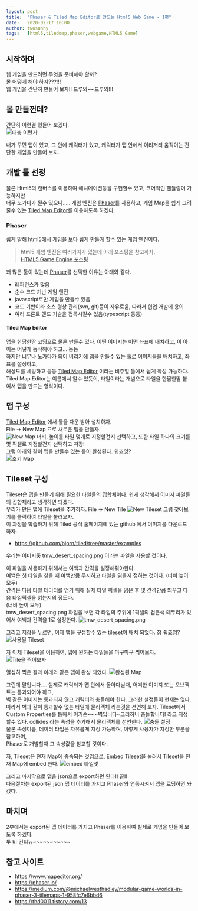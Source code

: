 ```yaml
---
layout: post
title:  "Phaser & Tiled Map Editor로 만드는 Html5 Web Game - 1편"
date:   2020-02-17 10:00
author: twosunny
tags:	[html5,tiledmap,phaser,webgame,HTML5 Game]
---
```


## 시작하며
웹 게임을 만드려면 무엇을 준비해야 할까?  
몰 어떻게 해야 하지???!!!  
웹 게임을 간단히 만들어 보자!! 드루와~~드루와!!!

## 몰 만들껀데?
간단히 이런걸 민들어 보겠다.  
![대충 이런거!](/files/posts/game.gif)

내가 꾸민 맵이 있고, 그 안에 캐릭터가 있고, 캐릭터가 맵 안에서 이리저리 움직이는 간단한 게임을 만들어 보자.  

## 개발 툴 선정 
물론 Html5의 캔버스를 이용하여 애니메이션등을 구현할수 있고, 코어적인 핸들링이 가능하지만  
너무 노가다가 될수 있으니.....
게임 엔진은 [Phaser](https://phaser.io/)를 사용하고, 게임 Map을 쉽게 그려줄수 있는 [Tiled Map Editor](https://www.mapeditor.org/)를
이용하도록 하겠다.

### Phaser
쉽게 말해 html5에서 게임을 보다 쉽게 만들게 할수 있는 게임 엔진이다.
> html5 게임 엔진은 여러가지가 있는데 아래 포스팅을 참고하자.  
> [HTML5 Game Engine 포스팅](https://bravenamme.github.io/2019/12/26/html5-game/)

꽤 많은 툴이 있는데 [Phaser](https://phaser.io/)를 선택한 이유는 아래와 같다.
- 레퍼런스가 많음
- 순수 코드 기반 게임 엔진
- javascript로만 게임을 만들수 있음
- 코드 기반이라 소스 형상 관리(svn, git)등이 자유로움, 따라서 협업 개발에 용이
- 여러 프론트 앤드 기술을 접목시킬수 있음(typescript 등등) 

#### Tiled Map Editor
맵을 한땀한땀 코딩으로 물론 만들수 있다. 어떤 이미지는 어떤 좌표에 배치하고, 이 아이는 어떻게 동작해야 하고... 등등  
하지만 너무나 노가다가 되어 버리기에 맵을 만들수 있는 툴로 이미지들을 배치하고, 좌표를 설정하고,  
해상도를 세팅하고 등등 [Tiled Map Editor](https://www.mapeditor.org/) 이라는 비주얼 툴에서 쉽게 작성 가능하다.  
Tiled Map Editor는 이름에서 알수 있듯이, 타일이라는 개념으로 타일을 한땀한땀 붙여서 맵을 만드는 형식이다.


## 맵 구성
[Tiled Map Editor](https://www.mapeditor.org/) 에서 툴을 다운 받아 설치하자.  
File -> New Map 으로 새로운 맵을 만들자.  
![New Map](/files/posts/map1.png)
너비, 높이를 타일 몇개로 지정할건지 선택하고, 또한 타일 하나의 크기를 몇 픽셀로 지정할건지 선택하고 저장!  
그럼 아래와 같이 맵을 만들수 있는 틀이 완성된다. 쉽죠잉?  
![초기 Map](/files/posts/map3.png)

## Tileset 구성
Tileset은 맵을 만들기 위해 필요한 타일들의 집합체이다. 쉽게 생각해서 이미지 파일들의 집합체라고 생각하면 되겠다.  
우리가 만든 맵에 Tileset을 추가하자.
File -> New Tile
![New Tileset](/files/posts/map5.png)
그럼 찾아보기를 클릭하여 타일을 불러오자.  
이 과정을 학습하기 위해 Tiled 공식 홈페이지에 있는 github 에서 이미지를 다운로드 하자.

* https://github.com/bjorn/tiled/tree/master/examples

우리는 이미지중 tmw_desert_spacing.png 이라는 파일을 사용할 것이다.  

이 파일을 사용하기 위해서는 여백과 간격을 설정해줘야한다.  
여백은 첫 타일을 찾을 때 여백만큼 무시하고 타일을 읽을지 정하는 것이다. (너비 높이 모두)  
간격은 다음 타일 데이터를 얻기 위해 실제 타일 픽셀을 읽은 후 몇 간격만큼 띄우고 다음 타일픽셀을 읽는지의 정도다.  
(너비 높이 모두)    
tmw_desert_spacing.png 파일을 보면 각 타일의 주위에 1픽셀의 검은색 테두리가 있어서 여백과 간격을 1로 설정한다.
![tmw_desert_spacing.png](/files/posts/tmw_desert_spacing.png)

그리고 저장을 누르면, 이제 맵을 구성할수 있는 tileset이 배치 되었다. 참 쉽죠잉?
![사용될 Tileset](/files/posts/map4.png)

자 이제 Tileset을 이용하여, 맵에 원하는 타일들을 마구마구 찍어보자.
![Tile을 찍어보자](/files/posts/setmap.gif)

열심히 찍은 결과 아래와 같은 맵이 완성 되었다.
![완성된 Map](/files/posts/map6.png)

그런데 말입니다.... 실제로 캐릭터가 맵 안에서 돌아다닐때, 어떠한 이미지 또는 오브젝트는 통과되어야 하고,  
벽 같은 이미지는 통과되지 않고 캐릭터와 충돌해야 한다. 그러한 설정들이 현재는 없다.  
따라서 벽과 같이 통과할수 없는 타일에 물리객체 라는것을 선언해 보자.
Tileset에서 Custom Properties를 통해서 이거슨~~~벽입니다~그러하니 충돌합니다! 라고 지정할수 있다.
collides 라는 속성을 추가해서 물리객체를 선언한다.
![충돌 설정](/files/posts/collides.gif)   
물론 속성이름, 데이터 타입은 자유롭게 지정 가능하며, 이렇게 사용자가 지정한 부분을 참고하여,  
Phaser로 개발할때 그 속성값을 참고할 것이다.

자, Tileset은 현재 Map에 종속되는 것임으로, Embed Tileset을 눌러서 Tileset을 현재 Map에 embed 한다.
![embed 타일셋](/files/posts/embed_tileset.gif) 

그리고 마지막으로 맵을 json으로 export하면 된다!! 끝!!  
다음절차는 export된 json 맵 데이터를 가지고 Phaser와 연동시켜서 맵을 로딩하면 돠겠다.  

## 마치며
2부에서는 export된 맵 데이터를 가지고 Phaser를 이용하여 실제로 게임을 만들어 보도록 하겠다.  
투 비 컨티뉴~~~~~~~~~~~

## 참고 사이트
* https://www.mapeditor.org/
* https://phaser.io/
* https://medium.com/@michaelwesthadley/modular-game-worlds-in-phaser-3-tilemaps-1-958fc7e6bbd6
* https://thd0011.tistory.com/13
